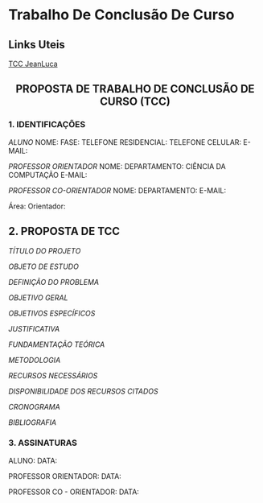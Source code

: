 # Trabalho De Conclusão De Curso

## Links Uteis
[TCC JeanLuca](http://repositorio.unesc.net/bitstream/1/8859/1/Jeanluca%20Fernandes%20Pereira.pdf)

<h2 align="center">PROPOSTA DE TRABALHO DE CONCLUSÃO DE CURSO (TCC)</h2>




### 1.	IDENTIFICAÇÕES

*ALUNO*
NOME: 
FASE:
TELEFONE RESIDENCIAL:
TELEFONE CELULAR:
E-MAIL:

*PROFESSOR ORIENTADOR*
NOME: 
DEPARTAMENTO: CIÊNCIA DA COMPUTAÇÃO
E-MAIL:

*PROFESSOR CO-ORIENTADOR*
NOME: 
DEPARTAMENTO:
E-MAIL:

Área: 
Orientador: 


## 2.	PROPOSTA DE TCC

*TÍTULO DO PROJETO*



*OBJETO DE ESTUDO*



*DEFINIÇÃO DO PROBLEMA*



*OBJETIVO GERAL*



*OBJETIVOS ESPECÍFICOS*



*JUSTIFICATIVA*



*FUNDAMENTAÇÃO TEÓRICA*



*METODOLOGIA*



*RECURSOS NECESSÁRIOS*



*DISPONIBILIDADE DOS RECURSOS CITADOS*



*CRONOGRAMA*



*BIBLIOGRAFIA*



### 3. ASSINATURAS

ALUNO:
DATA:

PROFESSOR ORIENTADOR:
DATA:

PROFESSOR CO - ORIENTADOR:
DATA:
